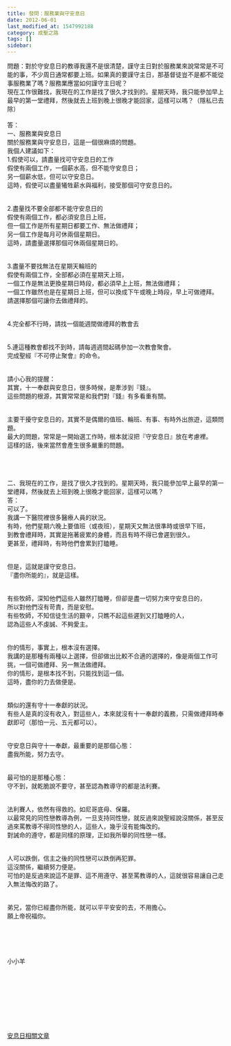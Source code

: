 ```yaml
---
title: 發問：服務業與守安息日
date: 2012-06-01
last_modified_at: 1547992188
category: 成聖之路
tags: []
sidebar: 
---
```


<p>問題：對於守安息日的教導我還不是很清楚，謹守主日對於服務業來說常常是不可能的事，不少周日通常都要上班。如果真的要謹守主日，那基督徒豈不是都不能從事服務業了嗎？服務業應當如何謹守主日呢？<br/>現在工作很難找，我現在的工作是找了很久才找到的。星期天時，我只能參加早上最早的第一堂禮拜，然後就去上班到晚上很晚才能回家，這樣可以嗎？（隱私已去除）<!--more--> <br/><br/>答：<br/>一、服務業與安息日<br/>關於服務業與守安息日，這是一個很麻煩的問題。<br/>我個人建議如下：<br/>1.假使可以，請盡量找可守安息日的工作<br/>假使有兩個工作，一個薪水高，但不能守安息日；<br/>另一個薪水低，但可以守安息日。<br/>這時，假使可以盡量犧牲薪水與福利，接受那個可守安息日的。<br/><br/> <br/>2.盡量找不要全部都不能守安息日的<br/>假使有兩個工作，都必須安息日上班，<br/>但一個工作是所有星期日都要工作、無法做禮拜；<br/>另一個工作是每月可休兩個星期日。<br/>這時，請盡量選擇那個可休兩個星期日的。<br/> <br/><br/>3.盡量不要找無法在星期天輪班的<br/>假使有兩個工作，全部都必須在星期天上班，<br/>一個工作是無法更換星期日時段，都必須早上上班，無法做禮拜；<br/>一個工作雖然也是在星期日上班，但可以換成下午或晚上時段，早上可做禮拜。<br/>請選擇那個可讓你去做禮拜的。<br/><br/> <br/>4.完全都不行時，請找一個能週間做禮拜的教會去<br/> <br/><br/>5.連這種教會都找不到時，請每週週間起碼參加一次教會聚會。<br/>完成聖經『不可停止聚會』的命令。<br/> <br/> <br/>請小心我的提醒：<br/>其實，十一奉獻與安息日，很多時候，是牽涉到『錢』。<br/>這些問題的根源，其實常常是和我們對『錢』有多看重有關。<br/><br/> <br/>主要干擾守安息日的，其實不是偶爾的值班、輪班、有事、有時外出旅遊，這類問題。<br/>最大的問題，常常是一開始選工作時，根本就沒把『守安息日』放在考慮裡。<br/>這樣的話，後來當然會產生很多嚴重的問題。<br/><br/><br/><br/><br/>二、我現在的工作，是找了很久才找到的。星期天時，我只能參加早上最早的第一堂禮拜，然後就去上班到晚上很晚才能回家，這樣可以嗎？<br/>答：<br/>可以了。<br/>我講一下醫院裡很多醫療人員的狀況。<br/>有時，他們星期六晚上要值班（或夜班），星期天又無法很準時或很早下班，<br/>到教會禮拜時，其實是拖著疲累的身體，而且有時不得已會遲到很久。<br/>更甚至，禮拜時，有時他們會累到打瞌睡。<br/> <br/><br/>但是，這就是謹守安息日。<br/>『盡你所能的』，就是這樣。<br/><br/> <br/>有些牧師，深知他們這些人雖然打瞌睡，但卻是盡一切努力來守安息日的，<br/>所以對他們沒有苛責，而是安慰。<br/>有些牧師，不知信徒生活的艱辛，只瞧不起這些遲到又打瞌睡的人，<br/>認為這些人不虔誠、不夠愛主。<br/><br/> <br/>你的情形，事實上，根本沒有選擇。<br/>我講的是那種有兩種以上選擇，但卻做出比較不合適的選擇的，像是兩個工作可挑，一個可做禮拜、另一無法做禮拜。<br/>你的情形，是根本找不到，只能找到這一個。<br/>這時，盡你的力去做便是。<br/><br/><br/>類似的還有守十一奉獻的狀況。<br/>有些人是真的沒有收入，對這些人，本來就沒有十一奉獻的義務，只需做禮拜時奉獻即可（那怕一元、五元都可以）。<br/> <br/><br/>守安息日與守十一奉獻，最重要的是那個心態：<br/>盡我所能，努力去守。<br/> <br/><br/>最可怕的是那種心態：<br/>守不到，就乾脆說不要守，甚至認為教導守的都是法利賽。<br/> <br/><br/>法利賽人，依然有得救的。如尼哥底母、保羅。<br/>以最常見的同性戀教導為例，一旦支持同性戀，就反過來說聖經說沒關係，甚至反過來罵教導不得同性戀的人，這些人，幾乎沒有能悔改的。<br/>對誡命的遵守，都是同樣的原理，正如我所舉的同性戀一樣。<br/> <br/><br/>人可以跌倒，信主之後的同性戀可以跌倒再犯罪。<br/>這沒關係，繼續努力便是。<br/>可怕的是反過來說這不是罪、這不用遵守、甚至罵教導的人，這就很容易讓自己走入無法悔改的路了。<br/> <br/><br/>弟兄，當你已經盡你所能，就可以平平安安的去，不用擔心。<br/>願上帝祝福你。<br/><br/><br/><br/><br/><br/>小小羊<br/><br/><br/><br/><br/><br/><br/><br/><br/><br/><a href="/posts/269196944">安息日相關文章</a><br/><br/><br/><br/><br/><br/><br/><br/><br/><br/><br/><br/><br/><br/></p>